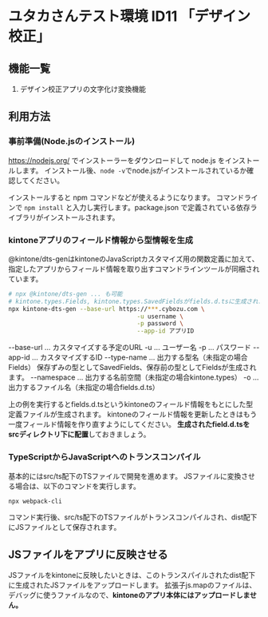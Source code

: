 # ユタカさんテスト環境 ID11 「デザイン校正」

## 機能一覧
1. デザイン校正アプリの文字化け変換機能

## 利用方法
### 事前準備(Node.jsのインストール)
https://nodejs.org/ でインストーラーをダウンロードして node.js をインストールします。
インストール後、``node -v``でnode.jsがインストールされているか確認してください。

インストールすると npm コマンドなどが使えるようになります。
コマンドラインで ``npm install`` と入力し実行します。package.json で定義されている依存ライブラリがインストールされます。

### kintoneアプリのフィールド情報から型情報を生成
@kintone/dts-genはkintoneのJavaScriptカスタマイズ用の関数定義に加えて、指定したアプリからフィールド情報を取り出すコマンドラインツールが同梱されています。
```bash
# npx @kintone/dts-gen ... も可能
# kintone.types.Fields, kintone.types.SavedFieldsがfields.d.tsに生成されます
npx kintone-dts-gen --base-url https://***.cybozu.com \
                                    -u username \
                                    -p password \
                                    --app-id アプリID
```
--base-url ... カスタマイズする予定のURL
-u ... ユーザー名
-p ... パスワード
--app-id ... カスタマイズするID
--type-name ... 出力する型名（未指定の場合Fields）
保存ずみの型としてSavedFields、保存前の型としてFieldsが生成されます。
--namespace ... 出力する名前空間（未指定の場合kintone.types）
-o ... 出力するファイル名（未指定の場合fields.d.ts）

上の例を実行するとfields.d.tsというkintoneのフィールド情報をもとにした型定義ファイルが生成されます。
kintoneのフィールド情報を更新したときはもう一度フィールド情報を作り直すようにしてください。
**生成されたfield.d.tsをsrcディレクトリ下に配置**しておきましょう。

### TypeScriptからJavaScriptへのトランスコンパイル
基本的にはsrc/ts配下のTSファイルで開発を進めます。
JSファイルに変換させる場合は、以下のコマンドを実行します。
```
npx webpack-cli
```
コマンド実行後、src/ts配下のTSファイルがトランスコンパイルされ、dist配下にJSファイルとして保存されます。


## JSファイルをアプリに反映させる
 JSファイルをkintoneに反映したいときは、このトランスパイルされたdist配下に生成されたJSファイルをアップロードします。
 拡張子js.mapのファイルは、デバッグに使うファイルなので、**kintoneのアプリ本体にはアップロードしません。**